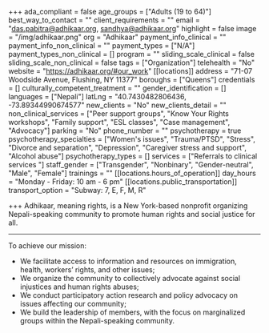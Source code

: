 +++
ada_compliant = false
age_groups = ["Adults (19 to 64)"]
best_way_to_contact = ""
client_requirements = ""
email = "das.pabitra@adhikaar.org, sandhya@adhikaar.org"
highlight = false
image = "/img/adhikaar.png"
org = "Adhikaar"
payment_info_clinical = ""
payment_info_non_clinical = ""
payment_types = ["N/A"]
payment_types_non_clinical = []
program = ""
sliding_scale_clinical = false
sliding_scale_non_clinical = false
tags = ["Organization"]
telehealth = "No"
website = "https://adhikaar.org/#our_work"
[[locations]]
address = "71-07 Woodside Avenue, Flushing, NY 11377"
boroughs = ["Queens"]
credentials = []
culturally_competent_treatment = ""
gender_identification = []
languages = ["Nepali"]
latLng = "40.7430482806436, -73.89344990674577"
new_clients = "No"
new_clients_detail = ""
non_clinical_services = ["Peer support groups", "Know Your Rights workshops", "Family support", "ESL classes", "Case management", "Advocacy"]
parking = "No"
phone_number = ""
psychotherapy = true
psychotherapy_specialties = ["Women's issues", "Trauma/PTSD", "Stress", "Divorce and separation", "Depression", "Caregiver stress and support", "Alcohol abuse"]
psychotherapy_types = []
services = ["Referrals to clinical services "]
staff_gender = ["Transgender", "Nonbinary", "Gender-neutral", "Male", "Female"]
trainings = ""
[[locations.hours_of_operation]]
day_hours = "Monday - Friday: 10 am - 6 pm"
[[locations.public_transportation]]
transport_option = "Subway: 7, E, F, M, R"

+++
Adhikaar, meaning rights, is a New York-based nonprofit organizing Nepali-speaking community to promote human rights and social justice for all.

***

To achieve our mission:

* We facilitate access to information and resources on immigration, health, workers’ rights, and other issues;
* We organize the community to collectively advocate against social injustices and human rights abuses;
* We conduct participatory action research and policy advocacy on issues affecting our community;
* We build the leadership of members, with the focus on marginalized groups within the Nepali-speaking community. 